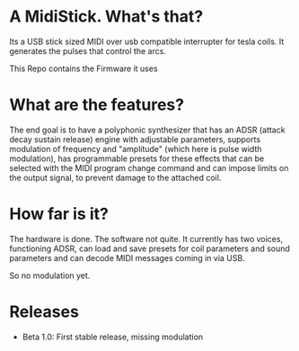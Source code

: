 # A MidiStick. What's that?
Its a USB stick sized MIDI over usb compatible interrupter for tesla coils.
It generates the pulses that control the arcs.

This Repo contains the Firmware it uses

# What are the features?
The end goal is to have a polyphonic synthesizer that has an ADSR (attack decay sustain release) engine with adjustable parameters, supports modulation of frequency and "amplitude" (which here is pulse width modulation), has programmable presets for these effects that can be selected with the MIDI program change command and can impose limits on the output signal, to prevent damage to the attached coil.

# How far is it?
The hardware is done. The software not quite.
It currently has two voices, functioning ADSR, can load and save presets for coil parameters and sound parameters and can decode MIDI messages coming in via USB.

So no modulation yet.

# Releases
- Beta 1.0: First stable release, missing modulation